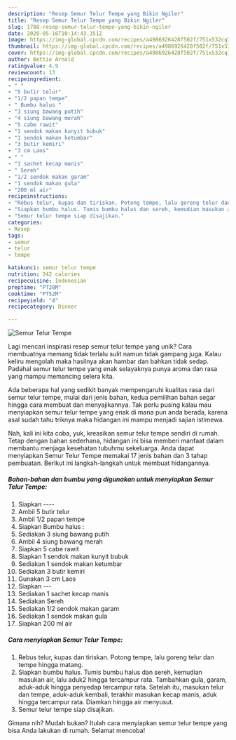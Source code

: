 ```yaml
---
description: "Resep Semur Telur Tempe yang Bikin Ngiler"
title: "Resep Semur Telur Tempe yang Bikin Ngiler"
slug: 1788-resep-semur-telur-tempe-yang-bikin-ngiler
date: 2020-05-16T10:14:43.351Z
image: https://img-global.cpcdn.com/recipes/a4986926428f502f/751x532cq70/semur-telur-tempe-foto-resep-utama.jpg
thumbnail: https://img-global.cpcdn.com/recipes/a4986926428f502f/751x532cq70/semur-telur-tempe-foto-resep-utama.jpg
cover: https://img-global.cpcdn.com/recipes/a4986926428f502f/751x532cq70/semur-telur-tempe-foto-resep-utama.jpg
author: Bettie Arnold
ratingvalue: 4.9
reviewcount: 13
recipeingredient:
- " "
- "5 butir telur"
- "1/2 papan tempe"
- " Bumbu halus "
- "3 siung bawang putih"
- "4 siung bawang merah"
- "5 cabe rawit"
- "1 sendok makan kunyit bubuk"
- "1 sendok makan ketumbar"
- "3 butir kemiri"
- "3 cm Laos"
- " "
- "1 sachet kecap manis"
- " Sereh"
- "1/2 sendok makan garam"
- "1 sendok makan gula"
- "200 ml air"
recipeinstructions:
- "Rebus telur, kupas dan tiriskan. Potong tempe, lalu goreng telur dan tempe hingga matang."
- "Siapkan bumbu halus. Tumis bumbu halus dan sereh, kemudian masukan air, lalu aduk2 hingga tercampur rata. Tambahkan gula, garam, aduk-aduk hingga penyedap tercampur rata. Setelah itu, masukan telur dan tempe, aduk-aduk kembali, terakhir masukan kecap manis, aduk hingga tercampur rata. Diamkan hingga air menyusut."
- "Semur telur tempe siap disajikan."
categories:
- Resep
tags:
- semur
- telur
- tempe

katakunci: semur telur tempe 
nutrition: 242 calories
recipecuisine: Indonesian
preptime: "PT28M"
cooktime: "PT52M"
recipeyield: "4"
recipecategory: Dinner

---
```



![Semur Telur Tempe](https://img-global.cpcdn.com/recipes/a4986926428f502f/751x532cq70/semur-telur-tempe-foto-resep-utama.jpg)

Lagi mencari inspirasi resep semur telur tempe yang unik? Cara membuatnya memang tidak terlalu sulit namun tidak gampang juga. Kalau keliru mengolah maka hasilnya akan hambar dan bahkan tidak sedap. Padahal semur telur tempe yang enak selayaknya punya aroma dan rasa yang mampu memancing selera kita.



Ada beberapa hal yang sedikit banyak mempengaruhi kualitas rasa dari semur telur tempe, mulai dari jenis bahan, kedua pemilihan bahan segar hingga cara membuat dan menyajikannya. Tak perlu pusing kalau mau menyiapkan semur telur tempe yang enak di mana pun anda berada, karena asal sudah tahu triknya maka hidangan ini mampu menjadi sajian istimewa.


Nah, kali ini kita coba, yuk, kreasikan semur telur tempe sendiri di rumah. Tetap dengan bahan sederhana, hidangan ini bisa memberi manfaat dalam membantu menjaga kesehatan tubuhmu sekeluarga. Anda dapat menyiapkan Semur Telur Tempe memakai 17 jenis bahan dan 3 tahap pembuatan. Berikut ini langkah-langkah untuk membuat hidangannya.

<!--inarticleads1-->

##### Bahan-bahan dan bumbu yang digunakan untuk menyiapkan Semur Telur Tempe:

1. Siapkan  ----
1. Ambil 5 butir telur
1. Ambil 1/2 papan tempe
1. Siapkan  Bumbu halus :
1. Sediakan 3 siung bawang putih
1. Ambil 4 siung bawang merah
1. Siapkan 5 cabe rawit
1. Siapkan 1 sendok makan kunyit bubuk
1. Sediakan 1 sendok makan ketumbar
1. Sediakan 3 butir kemiri
1. Gunakan 3 cm Laos
1. Siapkan  ---
1. Sediakan 1 sachet kecap manis
1. Sediakan  Sereh
1. Sediakan 1/2 sendok makan garam
1. Sediakan 1 sendok makan gula
1. Siapkan 200 ml air




<!--inarticleads2-->

##### Cara menyiapkan Semur Telur Tempe:

1. Rebus telur, kupas dan tiriskan. Potong tempe, lalu goreng telur dan tempe hingga matang.
1. Siapkan bumbu halus. Tumis bumbu halus dan sereh, kemudian masukan air, lalu aduk2 hingga tercampur rata. Tambahkan gula, garam, aduk-aduk hingga penyedap tercampur rata. Setelah itu, masukan telur dan tempe, aduk-aduk kembali, terakhir masukan kecap manis, aduk hingga tercampur rata. Diamkan hingga air menyusut.
1. Semur telur tempe siap disajikan.




Gimana nih? Mudah bukan? Itulah cara menyiapkan semur telur tempe yang bisa Anda lakukan di rumah. Selamat mencoba!
